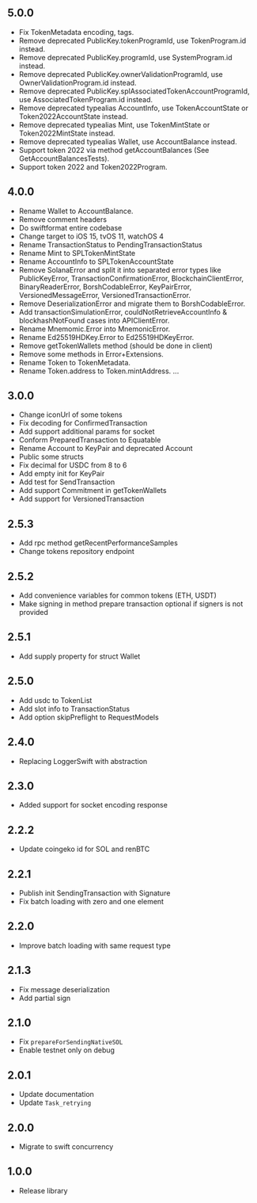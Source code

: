 ## 5.0.0

- Fix TokenMetadata encoding, tags.
- Remove deprecated PublicKey.tokenProgramId, use TokenProgram.id instead.
- Remove deprecated PublicKey.programId, use SystemProgram.id instead.
- Remove deprecated PublicKey.ownerValidationProgramId, use OwnerValidationProgram.id instead.
- Remove deprecated PublicKey.splAssociatedTokenAccountProgramId, use AssociatedTokenProgram.id instead.
- Remove deprecated typealias AccountInfo, use TokenAccountState or Token2022AccountState instead.
- Remove deprecated typealias Mint, use TokenMintState or Token2022MintState instead.
- Remove deprecated typealias Wallet, use AccountBalance instead.
- Support token 2022 via method getAccountBalances (See GetAccountBalancesTests).
- Support token 2022 and Token2022Program.

## 4.0.0

- Rename Wallet to AccountBalance.
- Remove comment headers
- Do swiftformat entire codebase
- Change target to iOS 15, tvOS 11, watchOS 4
- Rename TransactionStatus to PendingTransactionStatus
- Rename Mint to SPLTokenMintState
- Rename AccountInfo to SPLTokenAccountState
- Remove SolanaError and split it into separated error types like PublicKeyError, TransactionConfirmationError, BlockchainClientError, BinaryReaderError, BorshCodableError, KeyPairError, VersionedMessageError, VersionedTransactionError.
- Remove DeserializationError and migrate them to BorshCodableError.
- Add transactionSimulationError, couldNotRetrieveAccountInfo & blockhashNotFound cases into APIClientError.
- Rename Mnemomic.Error into MnemonicError.
- Rename Ed25519HDKey.Error to Ed25519HDKeyError.
- Remove getTokenWallets method (should be done in client)
- Remove some methods in Error+Extensions.
- Rename Token to TokenMetadata.
- Rename Token.address to Token.mintAddress.
...

## 3.0.0

- Change iconUrl of some tokens
- Fix decoding for ConfirmedTransaction
- Add support additional params for socket
- Conform PreparedTransaction to Equatable
- Rename Account to KeyPair and deprecated Account
- Public some structs
- Fix decimal for USDC from 8 to 6
- Add empty init for KeyPair
- Add test for SendTransaction
- Add support Commitment in getTokenWallets
- Add support for VersionedTransaction

## 2.5.3

- Add rpc method getRecentPerformanceSamples
- Change tokens repository endpoint

## 2.5.2

- Add convenience variables for common tokens (ETH, USDT)
- Make signing in method prepare transaction optional if signers is not provided

## 2.5.1

- Add supply property for struct Wallet

## 2.5.0

- Add usdc to TokenList
- Add slot info to TransactionStatus
- Add option skipPreflight to RequestModels

## 2.4.0

- Replacing LoggerSwift with abstraction

## 2.3.0

- Added support for socket encoding response

## 2.2.2

- Update coingeko id for SOL and renBTC

## 2.2.1

- Publish init SendingTransaction with Signature
- Fix batch loading with zero and one element

## 2.2.0

- Improve batch loading with same request type

## 2.1.3

- Fix message deserialization
- Add partial sign

## 2.1.0

- Fix `prepareForSendingNativeSOL`
- Enable testnet only on debug

## 2.0.1

- Update documentation
- Update `Task_retrying`

## 2.0.0

- Migrate to swift concurrency

## 1.0.0

- Release library
